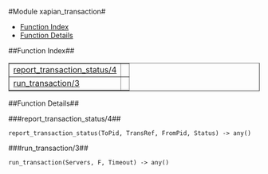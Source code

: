 

#Module xapian_transaction#
* [Function Index](#index)
* [Function Details](#functions)




<a name="index"></a>

##Function Index##


<table width="100%" border="1" cellspacing="0" cellpadding="2" summary="function index"><tr><td valign="top"><a href="#report_transaction_status-4">report_transaction_status/4</a></td><td></td></tr><tr><td valign="top"><a href="#run_transaction-3">run_transaction/3</a></td><td></td></tr></table>


<a name="functions"></a>

##Function Details##

<a name="report_transaction_status-4"></a>

###report_transaction_status/4##




`report_transaction_status(ToPid, TransRef, FromPid, Status) -> any()`

<a name="run_transaction-3"></a>

###run_transaction/3##




`run_transaction(Servers, F, Timeout) -> any()`

